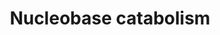 ---
authors:
- ReactomeTeam
description: The purine bases guanine and hypoxanthine (derived from adenine by events
  in the purine salvage pathways) are converted to xanthine and then to uric acid,
  which is excreted from the body (Watts 1974). The end-point of this pathway in humans
  and hominoid primates is unusual. Most other mammals metabolize uric acid further
  to yield more soluble end products, and much speculation has centered on possible
  roles for high uric acid levels in normal human physiology.<p>In parallel sequences
  of three reactions each, the pyrimidines thymine and uracil are converted to beta-aminoisobutyrate
  and beta-alanine respectively. Both of these molecules are excreted in human urine
  and appear to be normal end products of pyrimidine catabolism (Griffith 1986). Mitochondrial
  AGXT2, however, can also catalyze the transamination of both molecules with pyruvate,
  yielding 2-oxoacids that can be metabolized further by reactions of branched-chain
  amino acid and short-chain fatty acid catabolism (Tamaki et al. 2000).<p>Hydrolysis
  of phosphate bonds in nucleotides catalyzed by members of the NUDT and NTPD families
  of enzymes have been grouped here as well, although the physiological roles of these
  groups of  catabolic reactions are diverse.  View original pathway at [http://www.reactome.org/PathwayBrowser/#DIAGRAM=8956319
  Reactome].
last-edited: 2021-01-25
organisms:
- Homo sapiens
redirect_from:
- /index.php/Pathway:WP4042
- /instance/WP4042
schema-jsonld:
- '@context': https://schema.org/
  '@id': https://wikipathways.github.io/pathways/WP4042.html
  '@type': Dataset
  creator:
    '@type': Organization
    name: WikiPathways
  description: The purine bases guanine and hypoxanthine (derived from adenine by
    events in the purine salvage pathways) are converted to xanthine and then to uric
    acid, which is excreted from the body (Watts 1974). The end-point of this pathway
    in humans and hominoid primates is unusual. Most other mammals metabolize uric
    acid further to yield more soluble end products, and much speculation has centered
    on possible roles for high uric acid levels in normal human physiology.<p>In parallel
    sequences of three reactions each, the pyrimidines thymine and uracil are converted
    to beta-aminoisobutyrate and beta-alanine respectively. Both of these molecules
    are excreted in human urine and appear to be normal end products of pyrimidine
    catabolism (Griffith 1986). Mitochondrial AGXT2, however, can also catalyze the
    transamination of both molecules with pyruvate, yielding 2-oxoacids that can be
    metabolized further by reactions of branched-chain amino acid and short-chain
    fatty acid catabolism (Tamaki et al. 2000).<p>Hydrolysis of phosphate bonds in
    nucleotides catalyzed by members of the NUDT and NTPD families of enzymes have
    been grouped here as well, although the physiological roles of these groups of  catabolic
    reactions are diverse.  View original pathway at [http://www.reactome.org/PathwayBrowser/#DIAGRAM=8956319
    Reactome].
  keywords:
  - GSSG
  - 8-oxo-GDP
  - dGTP
  - 'uridine 5''-monophosphate '
  - O2
  - NADPH
  - Gu-Rib, dG, Ino, dI
  - NT5M dimer
  - 'dTMP '
  - ADP-Rib
  - Thy
  - 'GTP '
  - 2-hydroxy-dAMP
  - UPP1, UPP2
  - NTP
  - NDP
  - 'CTP '
  - 'Cyt-Rib '
  - 'guanosine 5''-monophosphate '
  - dIDP
  - 'dC '
  - CMP, TMP, UMP
  - NT5C1A tetramer
  - 'Mn2+ '
  - Hyp
  - GPX1 tetramer
  - 8-oxo-GMP
  - NUDT5 dimer
  - UTP,GTP,CTP,dTTP
  - 'dCMP '
  - 'NUDT9-1 '
  - 'dTTP '
  - Gua
  - 'ADPRM '
  - 'NT5C '
  - 'UTP '
  - 'ITPA '
  - urate
  - DPYD dimer
  - 'FMN '
  - 'NT5M '
  - 'Thy '
  - b-Ala
  - 'NUDT1-4 '
  - 8-hydroxy-dADP
  - (d)GMP, (d)IMP
  - 'ENTPD8 '
  - 'CMP '
  - 'PXLP-AGXT2 '
  - PPPi
  - dU
  - NTPDase1:Ca2+,Mg2+
  - UMP,GMP,CMP,dTMP
  - ITP
  - 'Iron Sulphur Cluster '
  - ITPA dimer
  - NTPDase6:Ca2+,Mg2+
  - 'GDA '
  - NT5E:Zn2+ dimer
  - NT5C1B
  - 'Ino '
  - 2DORP
  - (d)A, (d)G, (d)I
  - 'dU5MP '
  - Thy, Ura
  - 'AMP '
  - XAN
  - 'dG '
  - 'Zn2+ '
  - 'L-selenocysteine residue-GPX1 '
  - NUDT16 dimer
  - (d)Ura
  - 'U2MP '
  - 'NUDT16 '
  - CDP,GDP,UDP
  - OPROP
  - ADP-D-ribose
  - 'dRibP '
  - XDH dimer
  - 'FAD '
  - 'cytidine 5''-monophosphate '
  - 'adenosine 5''-monophosphate '
  - NMP
  - 'UPB1 '
  - AMP, dAMP, GMP, IMP
  - PPi
  - UMP, dU3MP, dUMP
  - NT5C2 tetramer
  - UPB1:Zn2+
  - 'ENTPD1 '
  - AMP
  - DNPH1
  - CMP,GMP,IMP,UMP
  - NT5C dimer
  - 2'-deoxyguanosine
  - (d)AMP, (d)GMP,
  - 5,6-Dihydrothymine
  - U2MP, U3MP
  - Thy-dRib, Ura-Rib,
  - 'dA '
  - 'DPYS '
  - Mg2+
  - NT5C3 holoenzyme
  - TYMP dimer
  - Ura-Rib
  - TMP, UMP, dU5MP,
  - NUDT9
  - 'ENTPD2 '
  - 8-oxo-dGTP
  - GDA dimer
  - 'GDP '
  - NTPDase7:Ca2+
  - 'Ura '
  - 5,6-Dihydrouracil
  - Thy-Rib, dU
  - 8-oxo-dGMP
  - R1P, dRibP
  - G, dG
  - 'XDH '
  - XTP
  - SAMHD1:Zn2+ tetramer
  - dNTP(4-)
  - 'IMP '
  - ADP,GDP,CDP,IDP,UDP
  - '2''-deoxyadenosine 5''-monophosphate '
  - CDP,GDP,IDP,UDP
  - R5P
  - 'ENTPD4 '
  - ATP,GTP,CTP,ITP,UTP
  - NTPDase3:Ca2+,Mg2+
  - dITP
  - 'ATP '
  - 'UPP2 '
  - dIMP
  - CO2
  - 'UDP '
  - 'DPYD '
  - 3AIB
  - DPYS tetramer
  - NUDT18-1
  - 'NUDT1 p26 '
  - 'NUDT5 '
  - H2O
  - 'UMP '
  - UDP,GDP,CDP,dTDP
  - 2-hydroxy-AMP
  - ADP,GDP,CDP,UDP
  - NH4+
  - 'TMP '
  - 'U3MP '
  - (d)CMP, TMP, (d)UMP
  - 'NT5C2 '
  - GSH
  - (d)C, T, (d)U
  - NUDT1
  - 2M3OPROA
  - ADP
  - 8-oxo-dGDP
  - XMP
  - 'dUMP '
  - TMP, U2MP, U3MP,
  - 'NUDT1 p21 '
  - 'ENTPD6 (77-484) '
  - NPTDase5:Ca2+,Mg2+
  - 'SAMHD1 '
  - IMP
  - AGXT2 tetramer
  - (d)IMP
  - Cyt-Rib, Thy-dRib,
  - NTPDase4:Ca2+
  - ADPRM:Mn2+
  - Ino, dI
  - 'NT5E '
  - 2'-deoxynucleoside
  - 'NUDT1-2 '
  - '2''-deoxyguanosine 5''-monophosphate '
  - H+
  - 2-hydroxy-ATP
  - 'dIMP '
  - 'ENTPD5 '
  - Gua-Rib, Ino
  - 'ADP '
  - 'NT5C1A '
  - 'Ura-Rib '
  - 'IDP '
  - adenosine
  - NADP+
  - 'Ca2+ '
  - 'GMP '
  - 'dTDP '
  - Thy-Rib, (d)U
  - 'NT5C3-4 '
  - 'dU3MP '
  - 'Ade-Rib '
  - 8-hydroxy-dAMP
  - 'TYMP '
  - NUDT15
  - CTP,GTP,UTP
  - 'ENTPD7 '
  - AMP,GMP,CMP,UMP
  - H2O2
  - 'Gua-Rib '
  - PYR
  - 'PNP '
  - L-Ala
  - 'ENTPD3 '
  - 'ITP '
  - 'Thy-dRib '
  - 'Mg2+ '
  - 'dI '
  - 'CDP '
  - NTPDase2:Ca2+,Mg2+
  - NTPDase8:Ca2+,Mg2+
  - 'UPP1 '
  - Ade-Rib
  - IDP
  - 'dU '
  - 'R1P '
  - Pi
  - dRibP
  - 2-hydroxy-dATP
  - Ura
  - UPROP
  - 5'-monophosphate
  - 'MPT '
  - NP trimer
  - UIBA
  - Ade-Rib, dA,
  license: CC0
  name: Nucleobase catabolism
seo: CreativeWork
title: Nucleobase catabolism
wpid: WP4042
---